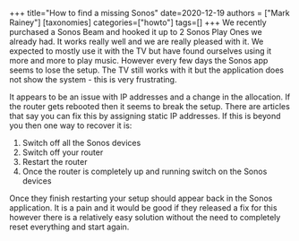 +++
title="How to find a missing Sonos"
date=2020-12-19
authors = ["Mark Rainey"]
[taxonomies]
categories=["howto"]
tags=[]
+++
We recently purchased a Sonos Beam and hooked it up to 2 Sonos Play Ones we already had. It works really well and we are really pleased with it. We expected to mostly use it with the TV but have found ourselves using it more and more to play music. However every few days the Sonos app seems to lose the setup. The TV still works with it but the application does not show the system - this is very frustrating.
<!-- more -->

It appears to be an issue with IP addresses and a change in the allocation. If the router gets rebooted then it seems to break the setup. There are articles that say you can fix this by assigning static IP addresses. If this is beyond you then one way to recover it is:

1. Switch off all the Sonos devices
2. Switch off your router
3. Restart the router
4. Once the router is completely up and running switch on the Sonos devices

Once they finish restarting your setup should appear back in the Sonos application. It is a pain and it would be good if they released a fix for this however there is a relatively easy solution without the need to completely reset everything and start again.
